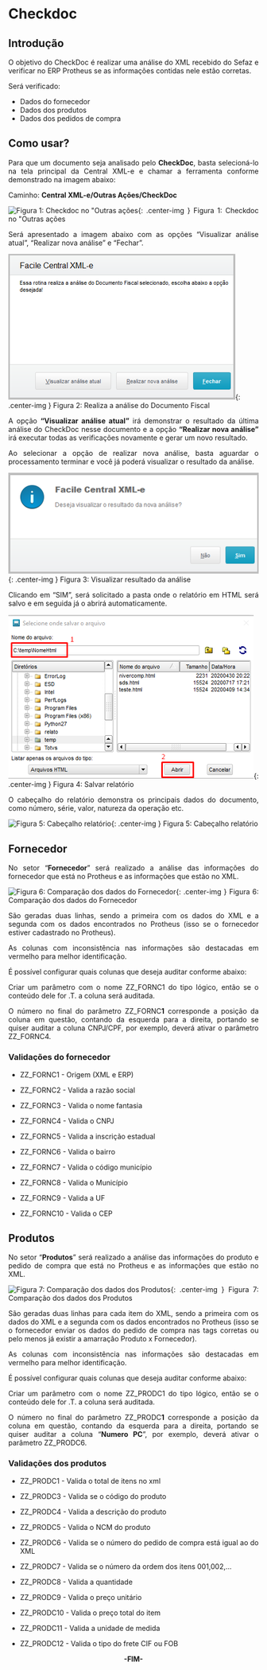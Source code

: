 <style>
    p{
        text-align: justify;
    }
    #format{
        font-style: italic; 
        font-size: 15px;
    }
    #green{
        background-color: #16F529;
    }
    #red{
        background-color: red;
    }
    #yellow{
        background-color: yellow;
    }
</style>

# Checkdoc

## Introdução

O objetivo do CheckDoc é realizar uma análise do XML recebido do Sefaz e verificar no ERP Protheus se as informações contidas nele estão corretas.

Será verificado:

- Dados do fornecedor
- Dados dos produtos
- Dados dos pedidos de compra

## Como usar?

Para que um documento seja analisado pelo **CheckDoc**, basta selecioná-lo na tela principal da Central XML-e e chamar a ferramenta conforme demonstrado na imagem abaixo:

Caminho: **Central XML-e/Outras Ações/CheckDoc**

![Figura 1: Checkdoc no "Outras ações](../../assets/checkdoc/checkdoc_oa.png "Checkdoc no 'Outras ações'"){: .center-img }
<span class="format">Figura 1: Checkdoc no "Outras ações</span>

Será apresentado a imagem abaixo com as opções “Visualizar análise atual”, “Realizar nova análise” e “Fechar”.

![Figura 2: Realiza a análise do Documento Fiscal](../../assets/checkdoc/rel_docfiscal.png "Realiza a análise do Documento Fiscal"){: .center-img }
<span class="format">Figura 2: Realiza a análise do Documento Fiscal</span>

A opção **“Visualizar análise atual”** irá demonstrar o resultado da última análise do CheckDoc nesse documento e a opção **“Realizar nova análise”** irá executar todas as verificações novamente e gerar um novo resultado.

Ao selecionar a opção de realizar nova análise, basta aguardar o processamento terminar e você já poderá visualizar o resultado da análise.

![Figura 3: Visualizar resultado da análise](../../assets/checkdoc/visualizar_res.png "Visualizar resultado da análise"){: .center-img }
<span class="format">Figura 3: Visualizar resultado da análise</span>

Clicando em “SIM”, será solicitado a pasta onde o relatório em HTML será salvo e em seguida já o abrirá automaticamente.

![Figura 4: Salvar relatório](../../assets/checkdoc/salvar_rel.png "Salvar relatório"){: .center-img }
<span class="format">Figura 4: Salvar relatório</span>

O cabeçalho do relatório demonstra os principais dados do documento, como número, série, valor, natureza da operação etc.

![Figura 5: Cabeçalho relatório](../../assets/checkdoc/cabecalho_rel.png "Cabeçalho relatório"){: .center-img }
<span class="format">Figura 5: Cabeçalho relatório</span>

## Fornecedor

No setor “**Fornecedor**” será realizado a análise das informações do fornecedor que está no Protheus e as informações que estão no XML.

![Figura 6: Comparação dos dados do Fornecedor](../../assets/checkdoc/forn_protxml.png "Fornecedor Protheus x XML"){: .center-img }
<span class="format">Figura 6: Comparação dos dados do Fornecedor</span>

São geradas duas linhas, sendo a primeira com os dados do XML e a segunda com os dados encontrados no Protheus (isso se o fornecedor estiver cadastrado no Protheus).

As colunas com inconsistência nas informações são destacadas em vermelho para melhor identificação.

É possível configurar quais colunas que deseja auditar conforme abaixo:

Criar um parâmetro com o nome ZZ\_FORNC1 do tipo lógico, então se o conteúdo dele for .T. a coluna será auditada.

O número no final do parâmetro ZZ\_FORNC**1** corresponde a posição da coluna em questão, contando da esquerda para a direita, portando se quiser auditar a coluna CNPJ/CPF, por exemplo, deverá ativar o parâmetro ZZ\_FORNC4.

### Validações do fornecedor

- ZZ\_FORNC1  - Origem (XML e ERP)

- ZZ\_FORNC2  - Valida a razão social

- ZZ\_FORNC3  - Valida o nome fantasia

- ZZ\_FORNC4  - Valida o CNPJ

- ZZ\_FORNC5  - Valida a inscrição estadual

- ZZ\_FORNC6  - Valida o bairro

- ZZ\_FORNC7  - Valida o código município

- ZZ\_FORNC8  - Valida o Município

- ZZ\_FORNC9  - Valida a UF

- ZZ\_FORNC10 - Valida o CEP

## Produtos

No setor “**Produtos**” será realizado a análise das informações do produto e pedido de compra que está no Protheus e as informações que estão no XML.

![Figura 7: Comparação dos dados dos Produtos](../../assets/checkdoc/prod_protxml.png "Produtos Protheus x XML"){: .center-img }
<span class="format">Figura 7: Comparação dos dados dos Produtos</span>

São geradas duas linhas para cada item do XML, sendo a primeira com os dados do XML e a segunda com os dados encontrados no Protheus (isso se o fornecedor enviar os dados do pedido de compra nas tags corretas ou pelo menos já existir a amarração Produto x Fornecedor).

As colunas com inconsistência nas informações são destacadas em vermelho para melhor identificação.

É possível configurar quais colunas que deseja auditar conforme abaixo:

Criar um parâmetro com o nome ZZ\_PRODC1 do tipo lógico, então se o conteúdo dele for .T. a coluna será auditada.

O número no final do parâmetro ZZ\_PRODC**1** corresponde a posição da coluna em questão, contando da esquerda para a direita, portando se quiser auditar a coluna “**Numero PC**”, por exemplo, deverá ativar o parâmetro ZZ\_PRODC6.

### Validações dos produtos

- ZZ\_PRODC1   - Valida o total de itens no xml

- ZZ\_PRODC3   - Valida se o código do produto

- ZZ\_PRODC4   - Valida a descrição do produto 

- ZZ\_PRODC5   - Valida o NCM do produto 

- ZZ\_PRODC6   - Valida se o número do pedido de compra está igual ao do XML

- ZZ\_PRODC7   - Valida se o número da ordem dos itens 001,002,...

- ZZ\_PRODC8   - Valida a quantidade

- ZZ\_PRODC9   - Valida o preço unitário

- ZZ\_PRODC10  - Valida o preço total do item 

- ZZ\_PRODC11  - Valida a unidade de medida

- ZZ\_PRODC12  - Valida o tipo do frete CIF ou FOB

<div style="text-align: center; font-weight: bold;">-FIM-</div>